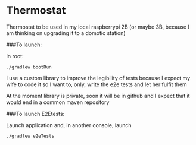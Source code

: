 # Thermostat

Thermostat to be used in my local raspberrypi 2B (or maybe 3B, because I am thinking on upgrading it to a domotic station)

###To launch:

In root: 

`./gradlew bootRun`

I use a custom library to improve the legibility of tests because I expect my wife to code it so I want to, only, write the e2e tests and let her fulfit them

At the moment library is private, soon it will be in github and I expect that it would end in a common maven repository

###To launch E2Etests:

Launch application and, in another console, launch

`./gradlew e2eTests`
